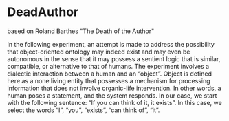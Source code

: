 # DeadAuthor
based on Roland Barthes "The Death of the Author"

In the following experiment, an attempt is made to address the possibility that object-oriented ontology may indeed exist and may even be autonomous in the sense that it may possess a sentient logic that is similar, compatible, or alternative to that of humans. The experiment involves a dialectic interaction between a human and an “object”. Object is defined here as a none living entity that possesses a mechanism for processing information that does not involve organic-life intervention. In other words, a human poses a statement, and the system responds. In our case, we start with the following sentence: “If you can think of it, it exists”.  In this case, we select the  words “I”, “you”, “exists”, “can think of”, “it”.  
